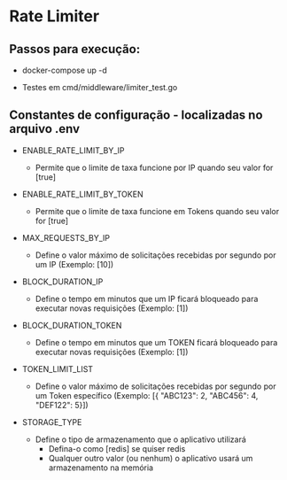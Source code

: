 # Rate Limiter


## Passos para execução:

- docker-compose up -d

- Testes em cmd/middleware/limiter_test.go
  
## Constantes de configuração - localizadas no arquivo .env
* ENABLE_RATE_LIMIT_BY_IP
    - Permite que o limite de taxa funcione por IP quando seu valor for [true]

* ENABLE_RATE_LIMIT_BY_TOKEN
    - Permite que o limite de taxa funcione em Tokens quando seu valor for [true]

* MAX_REQUESTS_BY_IP
    - Define o valor máximo de solicitações recebidas por segundo por um IP (Exemplo: [10])

* BLOCK_DURATION_IP 
    - Define o tempo em minutos que um IP ficará bloqueado para executar novas requisições (Exemplo: [1])

* BLOCK_DURATION_TOKEN
    - Define o tempo em minutos que um TOKEN ficará bloqueado para executar novas requisições (Exemplo: [1])

* TOKEN_LIMIT_LIST 
    - Define o valor máximo de solicitações recebidas por segundo por um Token específico (Exemplo: [{ "ABC123": 2, "ABC456": 4, "DEF122": 5}])

* STORAGE_TYPE
    - Define o tipo de armazenamento que o aplicativo utilizará
        - Defina-o como [redis] se quiser redis
        - Qualquer outro valor (ou nenhum) o aplicativo usará um armazenamento na memória

